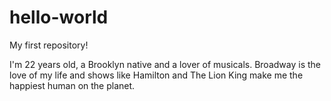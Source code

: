 # hello-world
My first repository! 

I'm 22 years old, a Brooklyn native and a lover of musicals. Broadway is the love of my life and shows like Hamilton and The Lion King make me the happiest human on the planet.

